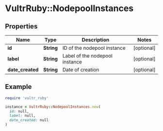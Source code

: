 # VultrRuby::NodepoolInstances

## Properties

| Name | Type | Description | Notes |
| ---- | ---- | ----------- | ----- |
| **id** | **String** | ID of the nodepool instance | [optional] |
| **label** | **String** | Label of the nodepool instance | [optional] |
| **date_created** | **String** | Date of creation | [optional] |

## Example

```ruby
require 'vultr_ruby'

instance = VultrRuby::NodepoolInstances.new(
  id: null,
  label: null,
  date_created: null
)
```

